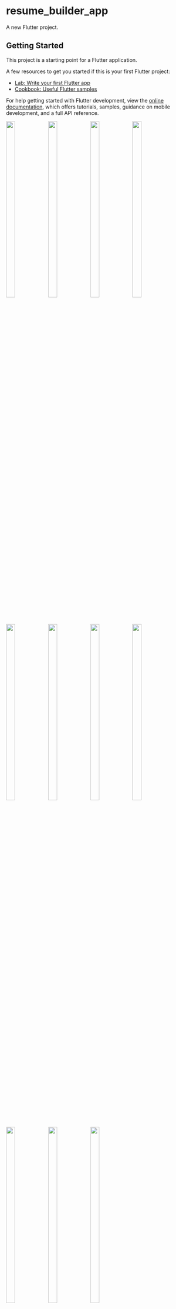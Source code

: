 # resume_builder_app

A new Flutter project.

## Getting Started

This project is a starting point for a Flutter application.

A few resources to get you started if this is your first Flutter project:

- [Lab: Write your first Flutter app](https://docs.flutter.dev/get-started/codelab)
- [Cookbook: Useful Flutter samples](https://docs.flutter.dev/cookbook)

For help getting started with Flutter development, view the
[online documentation](https://docs.flutter.dev/), which offers tutorials,
samples, guidance on mobile development, and a full API reference.

<p>
  <img src="https://github.com/Dipalig971/resume_builder_app/assets/143181151/75e018ab-a512-4e56-bbb4-ef20f7e143c7" height=35% width=22%>
  <img src="https://github.com/Dipalig971/resume_builder_app/assets/143181151/7aef959c-0281-4288-b8f5-3f83926615c7" height=35% width=22%>
  <img src="https://github.com/Dipalig971/resume_builder_app/assets/143181151/ee7d0a83-63f0-45b8-9aba-049cd4e43ba1" height=35% width=22%>
  <img src="https://github.com/Dipalig971/resume_builder_app/assets/143181151/ab0479ad-f3df-4eae-8177-4da9f08877d0" height=35% width=22%>
  <img src="https://github.com/Dipalig971/resume_builder_app/assets/143181151/2783f3e0-50c3-4dc6-9de4-be9c621218b1" height=35% width=22%>
  <img src="https://github.com/Dipalig971/resume_builder_app/assets/143181151/72c06686-903a-43d9-b0c3-898ced7efb47" height=35% width=22%>
  <img src="https://github.com/Dipalig971/resume_builder_app/assets/143181151/970fe841-76cb-4da2-9ad8-1dedc707a5d1" height=35% width=22%>
  <img src="https://github.com/Dipalig971/resume_builder_app/assets/143181151/1aeece46-80e1-4371-9490-1cd8254e622e" height=35% width=22%>
  <img src="https://github.com/Dipalig971/resume_builder_app/assets/143181151/e56d2109-1ffd-41db-b248-81dadeacad7b" height=35% width=22%>
  <img src="https://github.com/Dipalig971/resume_builder_app/assets/143181151/bba79358-d151-4722-a581-ecef686f0d33" height=35% width=22%>
  <img src="https://github.com/Dipalig971/resume_builder_app/assets/143181151/6ebe6368-2d79-4a9b-9d9f-41d38b3e080c" height=35% width=22%>
                        

</p>
